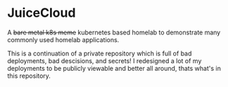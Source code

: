 # JuiceCloud

A ~~bare metal k8s meme~~ kubernetes based homelab to demonstrate many commonly used homelab applications. 

This is a continuation of a private repository which is full of bad deployments, bad descisions, and secrets! I redesigned a lot of my deployments to be publicly viewable and better all around, thats what's in this repository. 

